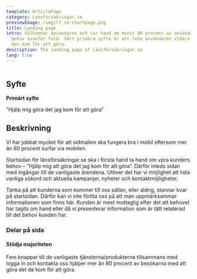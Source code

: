 ```yaml
---
template: ArticlePage
category: Lansforsakringar se
previewImage: /img/lf_se-startpage.png
title: Landing page
intro: Välkomnar användaren och tar hand om minst 80 procent av användarnas
  behov ovanför fold. Vårt primära syfte är att leda användaren vidare till vad
  den kom för att göra.
description: The landing page of Länsförsäkringar.se
lang: true
---
```

<figure class="Image Image__border "><img src="/img/lfse-startsida.jpg" srcset="/img/lfse-startsida.jpg 2x" alt=""><figcaption><div class="Image__caption"></div></figcaption></figure>

## Syfte

**Primärt syfte**

“Hjälp mig göra det jag kom för att göra”

## Beskrivning

Vi har jobbat mycket för att sidmallen ska fungera bra i mobil eftersom mer än 60 procent surfar via mobilen.

Startsidan för länsförsäkringar.se ska i första hand ta hand om vpra kunders behov – ”Hjälp mig att göra det jag kom för att göra”. Därför inleds sidan med ingångar till de vanligaste ärendena. Utöver det har vi möjlighet att lista vanliga sökord och aktuella kampanjer, nyheter och kontaktmöjligheter.

Tänka på att kunderna som kommer till oss sällan, eller aldrig, stannar kvar på startsidan. Därför kan vi inte förlita oss på att man uppmärksammar informationen som finns här. Kunden är mest mottaglig efter det att behovet har tagits om hand eller då vi presenterar information som är tätt relaterad till det behov kunden har.

### Delar på sida

#### Stödja majoriteten

Fem knappar till de vanligaste tjänsterna/produkterna tillsammans med logga in och kontakta oss hjälper mer än 80 procent av besökarna med att göra det de kom för att göra.

<figure class="Image Image__border "><img src="/img/lfse-startsida-01-support-majority.jpg" srcset="/img/lfse-startsida-01-support-majority.jpg 2x" alt=""><figcaption><div class="Image__caption"></div></figcaption></figure>